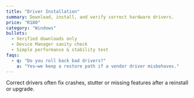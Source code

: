 ```yaml
---
title: "Driver Installation"
summary: Download, install, and verify correct hardware drivers.
price: "R180"
category: "Windows"
bullets:
  - Verified downloads only
  - Device Manager sanity check
  - Simple performance & stability test
faqs:
  - q: "Do you roll back bad drivers?"
    a: "Yes—we keep a restore path if a vendor driver misbehaves."
---
```

Correct drivers often fix crashes, stutter or missing features after a reinstall or upgrade.
